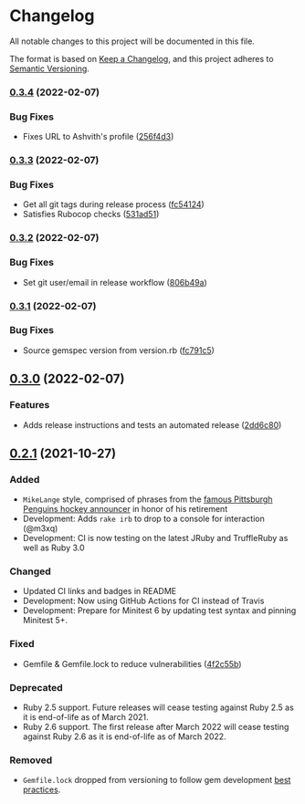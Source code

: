 # Changelog

All notable changes to this project will be documented in this file.

The format is based on [Keep a Changelog](https://keepachangelog.com/en/1.0.0/),
and this project adheres to [Semantic Versioning](https://semver.org/spec/v2.0.0.html).

### [0.3.4](https://github.com/colindean/fillertext/compare/v0.3.3...v0.3.4) (2022-02-07)


### Bug Fixes

* Fixes URL to Ashvith's profile ([256f4d3](https://github.com/colindean/fillertext/commit/256f4d353f19a9cec08d9a6ac76e95d8129933c2))

### [0.3.3](https://github.com/colindean/fillertext/compare/v0.3.2...v0.3.3) (2022-02-07)


### Bug Fixes

* Get all git tags during release process ([fc54124](https://github.com/colindean/fillertext/commit/fc54124f77e218a5ae4f383f4f101e5d1404bcdc))
* Satisfies Rubocop checks ([531ad51](https://github.com/colindean/fillertext/commit/531ad5191f40a23b28006db41cd66eda499c35c8))

### [0.3.2](https://github.com/colindean/fillertext/compare/v0.3.1...v0.3.2) (2022-02-07)


### Bug Fixes

* Set git user/email in release workflow ([806b49a](https://github.com/colindean/fillertext/commit/806b49a46256688c7101cc621d188236deb9fc33))

### [0.3.1](https://github.com/colindean/fillertext/compare/v0.3.0...v0.3.1) (2022-02-07)


### Bug Fixes

* Source gemspec version from version.rb ([fc791c5](https://github.com/colindean/fillertext/commit/fc791c5009ff4dc4ceb2f640687aff1bcfcb7007))

## [0.3.0](https://github.com/colindean/fillertext/compare/v0.2.1...v0.3.0) (2022-02-07)


### Features

* Adds release instructions and tests an automated release ([2dd6c80](https://github.com/colindean/fillertext/commit/2dd6c80d83eac2b7c05e431a505fbb4a4b5da175))


## [0.2.1](https://www.github.com/colindean/fillertext/compare/v0.2.0...v0.2.1) (2021-10-27)

### Added

* `MikeLange` style, comprised of phrases from the [famous Pittsburgh Penguins hockey announcer](https://en.wikipedia.org/wiki/Mike_Lange) in honor of his retirement
* Development: Adds `rake irb` to drop to a console for interaction (@m3xq)
* Development: CI is now testing on the latest JRuby and TruffleRuby as well as Ruby 3.0

### Changed

* Updated CI links and badges in README
* Development: Now using GitHub Actions for CI instead of Travis
* Development: Prepare for Minitest 6 by updating test syntax and pinning Minitest 5+.

### Fixed

* Gemfile & Gemfile.lock to reduce vulnerabilities ([4f2c55b](https://www.github.com/colindean/fillertext/commit/4f2c55b29868d8e9ea174e53508d17167a36c3d7))

### Deprecated

* Ruby 2.5 support. Future releases will cease testing against Ruby 2.5 as it is end-of-life as of March 2021.
* Ruby 2.6 support. The first release after March 2022 will cease testing against Ruby 2.6 as it is end-of-life as of March 2022.

### Removed

* `Gemfile.lock` dropped from versioning to follow gem development [best practices](https://yehudakatz.com/2010/12/16/clarifying-the-roles-of-the-gemspec-and-gemfile/).
